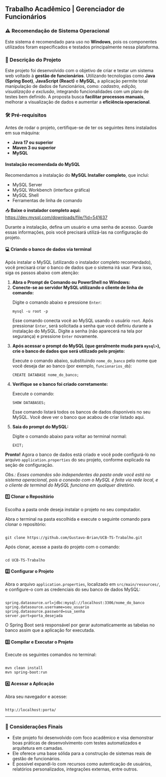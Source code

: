 <h2>Trabalho Acadêmico | Gerenciador de Funcionários</h2>

<h3>⚠️ Recomendação de Sistema Operacional</h3>
<p>Este sistema é recomendado para uso no <strong>Windows</strong>, pois os componentes utilizados foram especificados e testados principalmente nessa plataforma.</p>

<h3>📝 Descrição do Projeto</h3> 

<p>
Este projeto foi desenvolvido com o objetivo de criar e testar um sistema web voltado à <strong>gestão de funcionários</strong>. Utilizando tecnologias como <strong>Java (Spring Boot)</strong>, <strong>JavaScript (React)</strong> e <strong>MySQL</strong>, a aplicação permite total manipulação de dados de funcionários, como: <em>cadastro, edição, visualização e exclusão</em>, integrando funcionalidades com um plano de testes bem definido. A proposta busca <strong>facilitar processos manuais</strong>, melhorar a visualização de dados e aumentar a <strong>eficiência operacional</strong>.
</p>

<h3>🛠 Pré-requisitos</h3>

<p>Antes de rodar o projeto, certifique-se de ter os seguintes itens instalados em sua máquina:</p>

<ul>
  <li><strong>Java 17 ou superior</strong></li>
  <li><strong>Maven 3 ou superior</strong></li>
  <li><strong>MySQL</strong></li>
</ul>

<h4>Instalação recomendada do MySQL</h4>

<p>
Recomendamos a instalação do <strong>MySQL Installer completo</strong>, que inclui:
</p>
<ul>
  <li>MySQL Server</li>
  <li>MySQL Workbench (interface gráfica)</li>
  <li>MySQL Shell</li>
  <li>Ferramentas de linha de comando</li>
</ul>

<p>
📥 <strong>Baixe o instalador completo aqui:</strong><br>
<a href="https://dev.mysql.com/downloads/file/?id=541637" target="_blank">
https://dev.mysql.com/downloads/file/?id=541637
</a>
</p>

<p>
Durante a instalação, defina um usuário e uma senha de acesso. Guarde essas informações, pois você precisará utilizá-las na configuração do projeto.
</p>

<h4>💻 Criando o banco de dados via terminal</h4>

<p>Após instalar o MySQL (utilizando o instalador completo recomendado), você precisará criar o banco de dados que o sistema irá usar. Para isso, siga os passos abaixo com atenção:</p>

<ol>
  <li><strong>Abra o Prompt de Comando ou PowerShell no Windows:</strong></li>
  
  <li><strong>Conecte-se ao servidor MySQL utilizando o cliente de linha de comando:</strong>
    <p>Digite o comando abaixo e pressione <code>Enter</code>:</p>
    <pre><code>mysql -u root -p</code></pre>
    <p>Esse comando conecta você ao MySQL usando o usuário <code>root</code>. Após pressionar <code>Enter</code>, será solicitada a senha que você definiu durante a instalação do MySQL. Digite a senha (não aparecerá na tela por segurança) e pressione <code>Enter</code> novamente.</p>
  </li>

  <li><strong>Após acessar o prompt do MySQL (que geralmente muda para <code>mysql&gt;</code>), crie o banco de dados que será utilizado pelo projeto:</strong>
    <p>Execute o comando abaixo, substituindo <code>nome_do_banco</code> pelo nome que você deseja dar ao banco (por exemplo, <code>funcionarios_db</code>):</p>
    <pre><code>CREATE DATABASE nome_do_banco;</code></pre>
  </li>

  <li><strong>Verifique se o banco foi criado corretamente:</strong>
    <p>Execute o comando:</p>
    <pre><code>SHOW DATABASES;</code></pre>
    <p>Esse comando listará todos os bancos de dados disponíveis no seu MySQL. Você deve ver o banco que acabou de criar listado aqui.</p>
  </li>

  <li><strong>Saia do prompt do MySQL:</strong>
    <p>Digite o comando abaixo para voltar ao terminal normal:</p>
    <pre><code>EXIT;</code></pre>
  </li>
</ol>

<p><strong>Pronto!</strong> Agora o banco de dados está criado e você pode configurá-lo no arquivo <code>application.properties</code> do seu projeto, conforme explicado na seção de configuração.</p>

<p><em>Obs.: Esses comandos são independentes da pasta onde você está no sistema operacional, pois a conexão com o MySQL é feita via rede local, e o cliente de terminal do MySQL funciona em qualquer diretório.</em></p>

<h4>1️⃣ Clonar o Repositório</h4>

<p>Escolha a pasta onde deseja instalar o projeto no seu computador.</p>

<p>Abra o terminal na pasta escolhida e execute o seguinte comando para clonar o repositório:</p>

<pre><code>
git clone https://github.com/Gustavo-Brian/UCB-TS-Trabalho.git
</code></pre>

<p>Após clonar, acesse a pasta do projeto com o comando:</p>

<pre><code>
cd UCB-TS-Trabalho
</code></pre>

<h4>2️⃣ Configurar o Projeto</h4>

<p>Abra o arquivo <code>application.properties</code>, localizado em <code>src/main/resources/</code>, e configure-o com as credenciais do seu banco de dados MySQL:</p>

<pre><code>
spring.datasource.url=jdbc:mysql://localhost:3306/nome_do_banco
spring.datasource.username=seu_usuario
spring.datasource.password=sua_senha
server.port=porta_desejada
</code></pre>

<p>O Spring Boot será responsável por gerar automaticamente as tabelas no banco assim que a aplicação for executada.</p>

<h4>3️⃣ Compilar e Executar o Projeto</h4>

<p>Execute os seguintes comandos no terminal:</p>

<pre><code>
mvn clean install
mvn spring-boot:run
</code></pre>

<h4>4️⃣ Acessar a Aplicação</h4>

<p>Abra seu navegador e acesse:</p>

<pre><code>
http://localhost:porta/
</code></pre>

<hr>

<h3>📌 Considerações Finais</h3>

<ul>
  <li>Este projeto foi desenvolvido com foco acadêmico e visa demonstrar boas práticas de desenvolvimento com testes automatizados e arquitetura em camadas.</li>
  <li>Ele oferece uma base sólida para a construção de sistemas reais de gestão de funcionários.</li>
  <li>É possível expandi-lo com recursos como autenticação de usuários, relatórios personalizados, integrações externas, entre outros.</li>
</ul>
